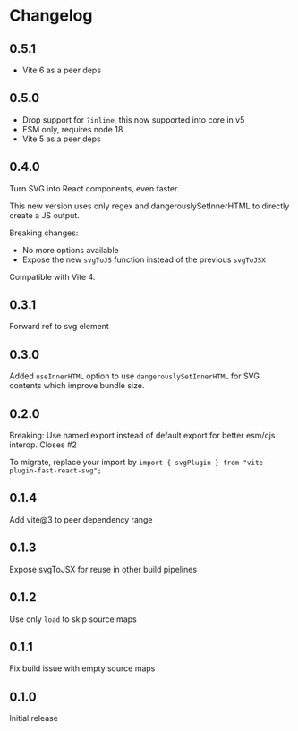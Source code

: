 # Changelog

## 0.5.1

- Vite 6 as a peer deps

## 0.5.0

- Drop support for `?inline`, this now supported into core in v5
- ESM only, requires node 18
- Vite 5 as a peer deps

## 0.4.0

Turn SVG into React components, even faster.

This new version uses only regex and dangerouslySetInnerHTML to directly create a JS output.

Breaking changes:

- No more options available
- Expose the new `svgToJS` function instead of the previous `svgToJSX`

Compatible with Vite 4.

## 0.3.1

Forward ref to svg element

## 0.3.0

Added `useInnerHTML` option to use `dangerouslySetInnerHTML` for SVG contents which improve bundle size.

## 0.2.0

Breaking: Use named export instead of default export for better esm/cjs interop. Closes #2

To migrate, replace your import by `import { svgPlugin } from "vite-plugin-fast-react-svg";`

## 0.1.4

Add vite@3 to peer dependency range

## 0.1.3

Expose svgToJSX for reuse in other build pipelines

## 0.1.2

Use only `load` to skip source maps

## 0.1.1

Fix build issue with empty source maps

## 0.1.0

Initial release
